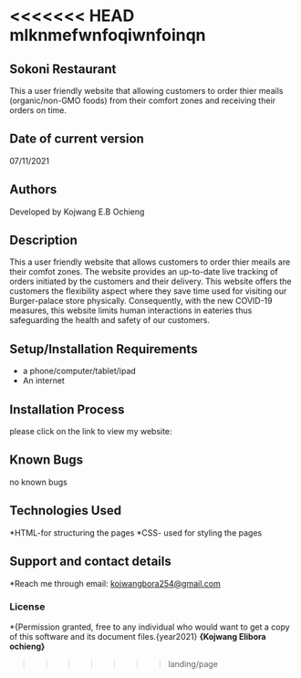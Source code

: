 <<<<<<< HEAD
mlknmefwnfoqiwnfoinqn
=======
## Sokoni Restaurant
This a user friendly website that allowing customers to order thier meails (organic/non-GMO foods) from their comfort zones and receiving their orders on time.
## Date of current version
07/11/2021
## Authors
Developed by Kojwang E.B Ochieng
## Description
This a user friendly website that allows customers to order thier meails are their comfot zones. The website provides an up-to-date live tracking of orders initiated by the customers and their delivery. This website offers the customers the flexibility aspect where they save time used for visiting our Burger-palace store physically. Consequently, with the new COVID-19 measures, this website limits human interactions in eateries thus safeguarding the health and safety of our customers.
## Setup/Installation Requirements
* a phone/computer/tablet/ipad
* An internet
## Installation Process
please click on the link to view my website:
## Known Bugs
no known bugs
## Technologies Used
 *HTML-for structuring the pages
 *CSS- used for styling the pages
## Support and contact details
*Reach me through email: kojwangbora254@gmail.com
### License
*{Permission granted, free to any individual who would want to get a copy of this software and its document files.{year2021} **{Kojwang Elibora ochieng}**
>>>>>>> landing/page
